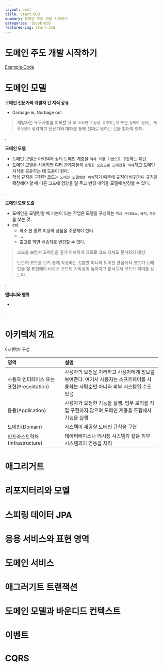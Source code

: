 ```yaml
---
layout: post
title: Start DDD
summary: 도메인 주도 개발 시작하기
categories: (Book)DDD
featured-img: start-ddd
---
```


# 도메인 주도 개발 시작하기

[Example Code](https://github.com/madvirus/ddd-start2)

# 도메인 모델

**도메인 전문가와 개발자 간 지식 공유**

- Garbage in, Garbage out
> 개발자는 요구사항을 이해할 때 `왜 이러한 기능을 요구하는지` 또는 `실제로 원하는 게 무엇인지` 생각하고 전문가와 대화를 통해 진짜로 원하는 것을 찾아야 한다.

.

**도메인 모델**

- 도메인 모델은 아키텍처 상의 도메인 계층을 `객체 지향 기법으로 구현`하는 패턴
- 도메인 모델을 사용하면 여러 관계자들이 `동일한 모습으로 도메인을 이해`하고 도메인 지식을 공유하는 데 도움이 된다.
- 핵심 규칙을 구현한 코드는 `도메인 모델에만 위치`하기 때문에 규칙이 바뀌거나 규칙을 확장해야 할 때 다른 코드에 영향을 덜 주고 변경 내역을 모델에 반경할 수 있다.

.

**도메인 모델 도출**

- 도메인을 모델링할 때 기본이 되는 작업은 모델을 구성하는 `핵심 구성요소`, `규칙`, `기능`을 찾는 것.
- ex)
  - 최소 한 종류 이상의 상품을 주문해야 한다.
  - ...
  - 출고를 하면 배송지를 변경할 수 없다.
  
> 코드를 보면서 도메인을 깊게 이해하게 되므로 코드 자체도 문서화의 대상.
>
> 단순히 코드를 보기 좋게 작성하는 것뿐만 아니라 도메인 관점에서 코드가 도메인을 잘 표현해야 비로소 코드의 가독성이 높아지고 문서로서 코드가 의미를 갖는다.

.

**엔티티와 밸류**

- 

.

# 아키텍처 개요

아키텍처 구성

|영역|설명|
|:---|:---|
|사용자 인터페이스 또는 표현(Presentation)|사용자의 요청을 처리하고 사용자에게 정보를 보여준다. 여기서 사용자는 소프트웨어를 사용하는 사람뿐만 아니라 외부 시스템일 수도 있음|
|응용(Application)|사용자가 요청한 기능을 실행. 업무 로직을 직접 구현하지 않으며 도메인 계층을 조합해서 기능을 실행|
|도메인(Domain)|시스템이 제공할 도메인 규칙을 구현|
|인프라스트럭처(Infrastructure)|데이터베이스나 메시징 시스템과 같은 외부 시스템과의 연동을 처리|

# 애그리거트

# 리포지터리와 모델

# 스피링 데이터 JPA

# 응용 서비스와 표현 영역

# 도메인 서비스

# 애그러기트 트랜잭션

# 도메인 모델과 바운디드 컨텍스트

# 이벤트

# CQRS